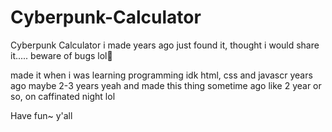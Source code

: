 # Cyberpunk-Calculator
Cyberpunk Calculator i made years ago just found it, thought i would share it..... beware of bugs lol🐛


made it when i was learning programming idk html, css and javascr years ago maybe 2-3 years yeah and made this thing sometime ago like 2 year or so, on caffinated night lol 

Have fun~ y'all
